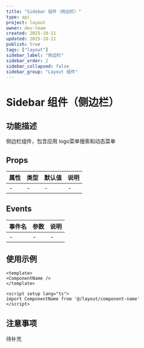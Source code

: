 ```yaml
---
title: "Sidebar 组件（侧边栏）"
type: api
project: layout
owner: dev-team
created: 2025-10-11
updated: 2025-10-11
publish: true
tags: ["layout"]
sidebar_label: "侧边栏"
sidebar_order: 2
sidebar_collapsed: false
sidebar_group: "Layout 组件"
---
```

# Sidebar 组件（侧边栏）

## 功能描述

侧边栏组件，包含应用 logo菜单搜索和动态菜单

## Props

| 属性 | 类型 | 默认值 | 说明 |
|------|------|--------|------|
| - | - | - | - |

## Events

| 事件名 | 参数 | 说明 |
|--------|------|------|
| - | - | - |

## 使用示例

```vue
<template>
<ComponentName />
</template>

<script setup lang="ts">
import ComponentName from '@/layout/component-name'
</script>
```

## 注意事项

待补充
